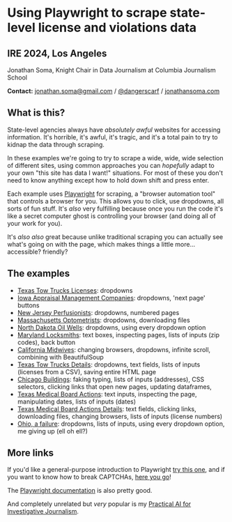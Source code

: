 # Using Playwright to scrape state-level license and violations data

## IRE 2024, Los Angeles

Jonathan Soma, Knight Chair in Data Journalism at Columbia Journalism School

**Contact:** [jonathan.soma@gmail.com](mailto:jonathan.soma@gmail.com) / [@dangerscarf](https://twitter.com/dangerscarf) / [jonathansoma.com](https://jonathansoma.com/)

## What is this?

State-level agencies always have *absolutely awful* websites for accessing information. It's horrible, it's awful, it's tragic, and it's a total pain to try to kidnap the data through scraping.

In these examples we're going to try to scrape a wide, wide, wide selection of different sites, using common approaches you can *hopefully* adapt to your own "this site has data I want!" situations. For most of these you don't need to know anything except how to hold down shift and press enter.

Each example uses [Playwright](https://playwright.dev/python/) for scraping, a "browser automation tool" that controls a browser for you. This allows you to click, use dropdowns, all sorts of fun stuff. It's *also* very fulfilling because once you run the code it's like a secret computer ghost is controlling your browser (and doing all of your work for you).

It's *also also* great because unlike traditional scraping you can actually see what's going on with the page, which makes things a little more... accessible? friendly?

## The examples

- [Texas Tow Trucks Licenses](01-Texas%20Tow%20Trucks%20Licenses.ipynb): dropdowns
- [Iowa Appraisal Management Companies](02-Iowa%20Appraisal%20Management%20Companies.ipynb): dropdowns, 'next page' buttons
- [New Jersey Perfusionists](03-New%20Jersey%20Perfusionists.ipynb): dropdowns, numbered pages
- [Massachusetts Optometrists](04-Massachusetts%20Optometrists.ipynb): dropdowns, downloading files
- [North Dakota Oil Wells](05-North%20Dakota%20Oil%20Wells.ipynb): dropdowns, using every dropdown option
- [Maryland Locksmiths](06-Maryland%20Locksmiths.ipynb): text boxes, inspecting pages, lists of inputs (zip codes), back button
- [California Midwives](07-California%20Midwives.ipynb): changing browsers, dropdowns, infinite scroll, combining with BeautifulSoup
- [Texas Tow Trucks Details](08-Texas%20Tow%20Trucks%20Details.ipynb): dropdowns, text fields, lists of inputs (licenses from a CSV), saving entire HTML page
- [Chicago Buildings](09-Chicago%20Buildings.ipynb): faking typing, lists of inputs (addresses), CSS selectors, clicking links that open new pages, updating dataframes, 
- [Texas Medical Board Actions](10-Texas%20Medical%20Board%20Actions.ipynb): text inputs, inspecting the page, manipulating dates, lists of inputs (dates)
- [Texas Medical Board Actions Details](11-Texas%20Medical%20Board%20Actions%20Details.ipynb): text fields, clicking links, downloading files, changing browsers, lists of inputs (license numbers)
- [Ohio, a failure](12-Ohio.ipynb): dropdowns, lists of inputs, using every dropdown option, me giving up (ell oh ell?)

## More links

If you'd like a general-purpose introduction to Playwright [try this one](https://jsoma.github.io/advanced-scraping-with-playwright/), and if you want to know how to break CAPTCHAs, [here you go](https://jonathansoma.com/everything/scraping/solving-captchas-in-playwright-with-nopecha/)!

The [Playwright documentation](https://playwright.dev/python/) is also pretty good.

And completely unrelated but *very* popular is my [Practical AI for Investigative Journalism](https://www.youtube.com/playlist?list=PLewNEVDy7gq1_GPUaL0OQ31QsiHP5ncAQ).